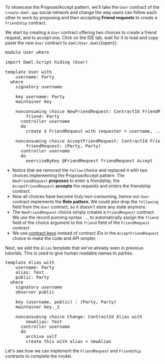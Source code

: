 To showcase the Propose/Accept pattern, we'll take the `User` contract of the `create-daml-app`
social network and change the way users can follow each other to work by proposing and then
accepting **Friend requests** to create a `Friendship` contract.

We start by creating a `User` contract offering two choices to create a friend request, and to
accept one. Click on the IDE tab, wait for it to load and copy paste the new `User` contract to
`daml/User.daml`{{open}}:

<pre class="file" data-filename="daml/User.daml" data-target="append">
module User where

import Daml.Script hiding (User)

template User with
    username: Party
  where
    signatory username

    key username: Party
    maintainer key

    nonconsuming choice NewFriendRequest: ContractId FriendRequest with
        friend: Party
      controller username
      do
        create $ FriendRequest with requester = username, ..

    nonconsuming choice AcceptFriendRequest: ContractId Friendship with
        friendRequest: (Party, Party)
      controller username
      do
        exerciseByKey @FriendRequest friendRequest Accept
</pre>

- Notice that we removed the `Follow` choice and replaced it with two choices implementing the
  Propose/Accept pattern: The `NewFriendRequest` **proposes** to enter a friendship, the
  `AcceptFriendRequest` **accepts** the requests and enters the friendship contract.
- Now all choices have become truly non-consuming, hence our `User` contract implements the **Role
  pattern**. We could also drop the `following` field from the `User` contract, so it doesn't store
  any state anymore.
- The `NewFriendRequest` choice simply creates a `FriendRequest` contract. We use the record punning
  syntax `..`, to automatically assign the `friend` field of the choice argument to the `friend`
  field of the `FriendRequest` contract
- We use [contract keys](https://daml.com/interactive-tutorials/fundamental-concepts/contract-keys) instead of
  contract IDs in the `AcceptFriendRequest` choice to make the code and API simpler.

Next, we add the `Alias` template that we’ve already seen in previous tutorials. This is used
to give human readable names to parties.

<pre class="file" data-filename="daml/User.daml" data-target="append">
template Alias with
    username: Party
    alias: Text
    public: Party
  where
    signatory username
    observer public

    key (username, public) : (Party, Party)
    maintainer key._1

    nonconsuming choice Change: ContractId Alias with
        newAlias: Text
      controller username
      do
        archive self
        create this with alias = newAlias
</pre>

Let's see how we can implement the `FriendRequest` and `Friendship` contracts to complete the model.
